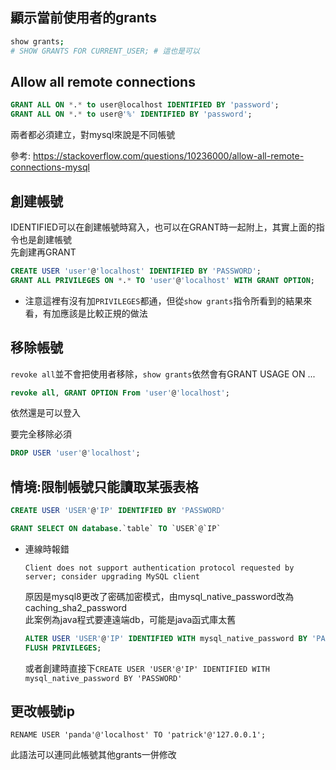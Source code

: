 ## 顯示當前使用者的grants
```sh
show grants;
# SHOW GRANTS FOR CURRENT_USER; # 這也是可以
```


## Allow all remote connections
```sql
GRANT ALL ON *.* to user@localhost IDENTIFIED BY 'password';
GRANT ALL ON *.* to user@'%' IDENTIFIED BY 'password';
```
兩者都必須建立，對mysql來說是不同帳號

參考: https://stackoverflow.com/questions/10236000/allow-all-remote-connections-mysql



## 創建帳號
IDENTIFIED可以在創建帳號時寫入，也可以在GRANT時一起附上，其實上面的指令也是創建帳號  
先創建再GRANT
```sql
CREATE USER 'user'@'localhost' IDENTIFIED BY 'PASSWORD';
GRANT ALL PRIVILEGES ON *.* TO 'user'@'localhost' WITH GRANT OPTION;
```
* 注意這裡有沒有加`PRIVILEGES`都通，但從`show grants`指令所看到的結果來看，有加應該是比較正規的做法


## 移除帳號
`revoke all`並不會把使用者移除，`show grants`依然會有GRANT USAGE ON ...
```sql
revoke all, GRANT OPTION From 'user'@'localhost';
```
依然還是可以登入

要完全移除必須
```sql
DROP USER 'user'@'localhost'; 
```

## 情境:限制帳號只能讀取某張表格
``` sql
CREATE USER 'USER'@'IP' IDENTIFIED BY 'PASSWORD'
```
``` sql
GRANT SELECT ON database.`table` TO `USER`@`IP`
```

* 連線時報錯
  ```
  Client does not support authentication protocol requested by server; consider upgrading MySQL client
  ```
  原因是mysql8更改了密碼加密模式，由mysql_native_password改為caching_sha2_password  
  此案例為java程式要連遠端db，可能是java函式庫太舊
  ``` sql
  ALTER USER 'USER'@'IP' IDENTIFIED WITH mysql_native_password BY 'PASSWORD';
  FLUSH PRIVILEGES;
  ```
  或者創建時直接下`CREATE USER 'USER'@'IP' IDENTIFIED WITH mysql_native_password BY 'PASSWORD'`
  
## 更改帳號ip
```
RENAME USER 'panda'@'localhost' TO 'patrick'@'127.0.0.1';
```
此語法可以連同此帳號其他grants一併修改
